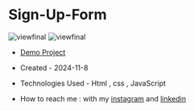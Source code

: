# Sign-Up-Form
![viewfinal]()
![viewfinal]()
- [Demo Project]()

- Created - 2024-11-8

- Technologies Used - Html , css , JavaScript 

- How to reach me : with my [instagram](https://www.instagram.com/fatemeabdolmaleki_) and [linkedin](https://www.linkedin.com/in/fateme-abdolmaleki/)
